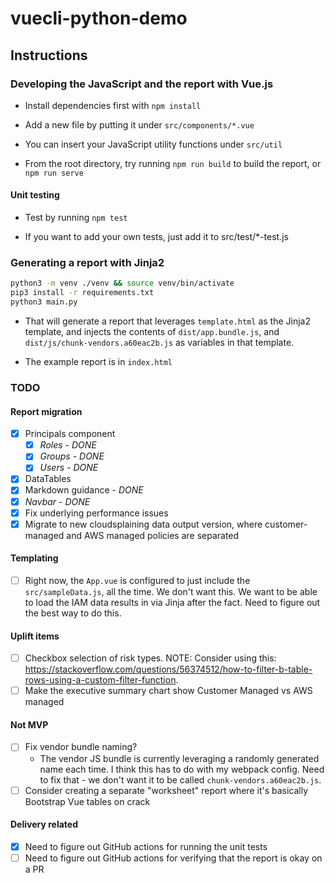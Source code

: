 # vuecli-python-demo

## Instructions

### Developing the JavaScript and the report with Vue.js

* Install dependencies first with `npm install`

* Add a new file by putting it under `src/components/*.vue`

* You can insert your JavaScript utility functions under `src/util`

* From the root directory, try running `npm run build` to build the report, or `npm run serve`

#### Unit testing

* Test by running `npm test`

* If you want to add your own tests, just add it to src/test/*-test.js

### Generating a report with Jinja2

```bash
python3 -m venv ./venv && source venv/bin/activate
pip3 install -r requirements.txt
python3 main.py
```

* That will generate a report that leverages `template.html` as the Jinja2 template, and injects the contents of `dist/app.bundle.js`, and `dist/js/chunk-vendors.a60eac2b.js` as variables in that template.

* The example report is in `index.html`


### TODO

#### Report migration

- [x] Principals component
  - [x] _Roles - DONE_
  - [x] _Groups - DONE_
  - [x] _Users - DONE_
- [x] DataTables
- [x] Markdown guidance - _DONE_
- [x] _Navbar - DONE_
- [x] Fix underlying performance issues
- [x] Migrate to new cloudsplaining data output version, where customer-managed and AWS managed policies are separated

#### Templating

- [ ] Right now, the `App.vue` is configured to just include the `src/sampleData.js`, all the time. We don't want this. We want to be able to load the IAM data results in via Jinja after the fact. Need to figure out the best way to do this.

#### Uplift items
- [ ] Checkbox selection of risk types. NOTE: Consider using this: https://stackoverflow.com/questions/56374512/how-to-filter-b-table-rows-using-a-custom-filter-function.
- [ ] Make the executive summary chart show Customer Managed vs AWS managed

#### Not MVP

- [ ] Fix vendor bundle naming?
  * The vendor JS bundle is currently leveraging a randomly generated name each time. I think this has to do with my webpack config. Need to fix that - we don't want it to be called `chunk-vendors.a60eac2b.js`.
- [ ] Consider creating a separate "worksheet" report where it's basically Bootstrap Vue tables on crack

#### Delivery related

- [x] Need to figure out GitHub actions for running the unit tests
- [ ] Need to figure out GitHub actions for verifying that the report is okay on a PR
